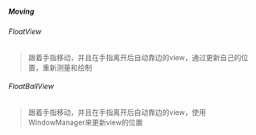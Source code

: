 ##### Moving

###### FloatView

> 跟着手指移动，并且在手指离开后自动靠边的view，通过更新自己的位置，重新测量和绘制

###### FloatBallView

> 跟着手指移动，并且在手指离开后自动靠边的view，使用WindowManager来更新view的位置